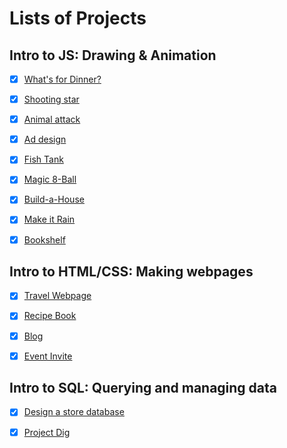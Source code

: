 # Lists of Projects


## Intro to JS: Drawing & Animation

- [x] [What's for Dinner?](whats-for-dinner.js)
- [x] [Shooting star](shooting-star.js)
- [x] [Animal attack](animal-attack.js)
- [x] [Ad design](ad-design.js)
- [x] [Fish Tank](fish-tank.js)
- [x] [Magic 8-Ball](magic-8-ball.js)
- [x] [Build-a-House](build-a-house.js)
- [x] [Make it Rain](make-it-rain.js)
- [x] [Bookshelf](bookshelf.js)


## Intro to HTML/CSS: Making webpages

- [x] [Travel Webpage](travel-webpage.html)
- [x] [Recipe Book](recipe-book.html)
- [x] [Blog](blog.html)
- [x] [Event Invite](event-invite.html)


## Intro to SQL: Querying and managing data

- [x] [Design a store database](design-a-store-database.sql)
- [x] [Project Dig](project-dig.sql)



<!--
## Advanced JS: Games & Visualizations
## Advanced JS: Natural Simulations
## HTML/JS: Making webpages interactive
## HTML/JS: Making webpages interactive with jQuery
## Meet the professional
 -->